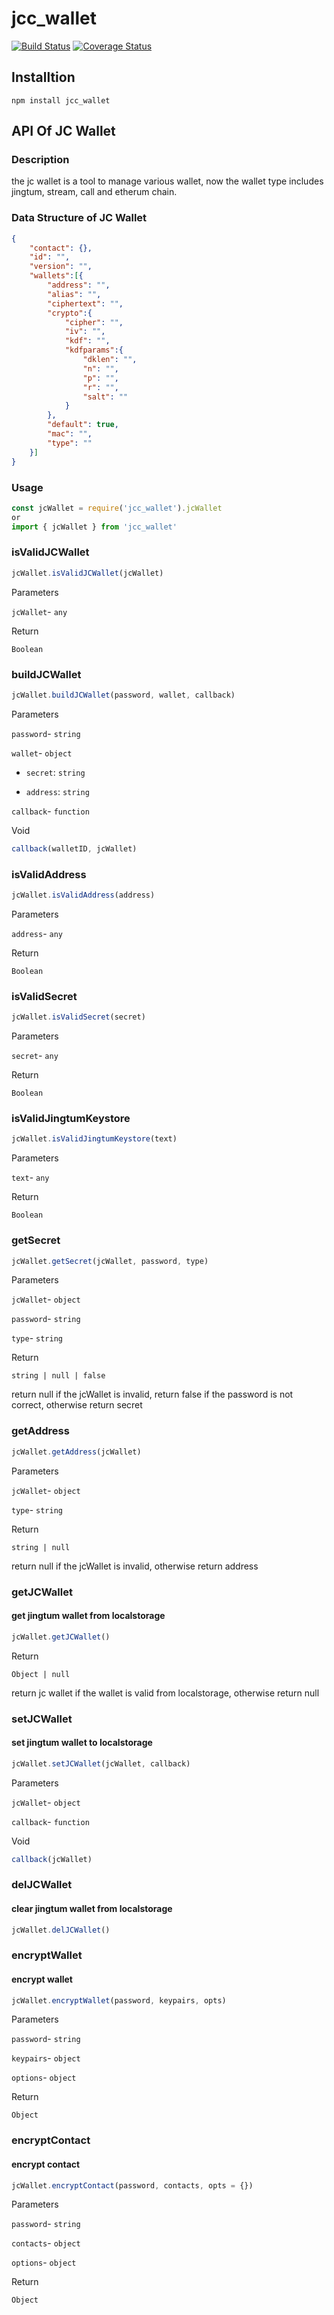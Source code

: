 # jcc_wallet

[![Build Status](https://travis-ci.com/JCCDex/jcc_wallet.svg?branch=master)](https://travis-ci.com/JCCDex/jcc_wallet)
[![Coverage Status](https://coveralls.io/repos/github/JCCDex/jcc_wallet/badge.svg?branch=master)](https://coveralls.io/github/JCCDex/jcc_wallet?branch=master)

## Installtion

```shell
npm install jcc_wallet
```

## API Of JC Wallet

### Description

the jc wallet is a tool to manage various wallet, now the wallet type includes jingtum, stream, call and etherum chain.

### Data Structure of JC Wallet

```json
{
    "contact": {},
    "id": "",
    "version": "",
    "wallets":[{
        "address": "",
        "alias": "",
        "ciphertext": "",
        "crypto":{
            "cipher": "",
            "iv": "",
            "kdf": "",
            "kdfparams":{
                "dklen": "",
                "n": "",
                "p": "",
                "r": "",
                "salt": ""
            }
        },
        "default": true,
        "mac": "",
        "type": ""
    }]
}
```

### Usage

```javascript
const jcWallet = require('jcc_wallet').jcWallet
or
import { jcWallet } from 'jcc_wallet'
```

### isValidJCWallet

```javascript
jcWallet.isValidJCWallet(jcWallet)
```

Parameters

`jcWallet`- `any`

Return

`Boolean`

### buildJCWallet

```javascript
jcWallet.buildJCWallet(password, wallet, callback)
```

Parameters

`password`- `string`

`wallet`- `object`

- `secret`: `string`

- `address`: `string`

`callback`- `function`

Void

```javascript
callback(walletID, jcWallet)
```

### isValidAddress

```javascript
jcWallet.isValidAddress(address)
```

Parameters

`address`- `any`

Return

`Boolean`

### isValidSecret

```javascript
jcWallet.isValidSecret(secret)
```

Parameters

`secret`- `any`

Return

`Boolean`

### isValidJingtumKeystore

```javascript
jcWallet.isValidJingtumKeystore(text)
```

Parameters

`text`- `any`

Return

`Boolean`

### getSecret

```javascript
jcWallet.getSecret(jcWallet, password, type)
```

Parameters

`jcWallet`- `object`

`password`- `string`

`type`- `string`

Return

`string | null | false`

return null if the jcWallet is invalid, return false if the password is not correct, otherwise return secret

### getAddress

```javascript
jcWallet.getAddress(jcWallet)
```

Parameters

`jcWallet`- `object`

`type`- `string`

Return

`string | null`

return null if the jcWallet is invalid, otherwise return address

### getJCWallet

#### get jingtum wallet from localstorage

```javascript
jcWallet.getJCWallet()
```

Return

`Object | null`

return jc wallet if the wallet is valid from localstorage, otherwise return null

### setJCWallet

#### set jingtum wallet to localstorage

```javascript
jcWallet.setJCWallet(jcWallet, callback)
```

Parameters

`jcWallet`- `object`

`callback`- `function`

Void

```javascript
callback(jcWallet)
```

### delJCWallet

#### clear jingtum wallet from localstorage

```javascript
jcWallet.delJCWallet()
```

### encryptWallet

#### encrypt wallet

```javascript
jcWallet.encryptWallet(password, keypairs, opts)
```

Parameters

`password`- `string`

`keypairs`- `object`

`options`- `object`

Return

`Object`

### encryptContact

#### encrypt contact

```javascript
jcWallet.encryptContact(password, contacts, opts = {})
```

Parameters

`password`- `string`

`contacts`- `object`

`options`- `object`

Return

`Object`
